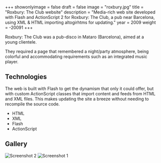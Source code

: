 +++
showonlyimage = false
draft = false
image = "roxbury.jpg"
title = "Roxbury: The Club website"
description = "Media-rich web site developed with Flash and ActionScript 2 for Roxbury: The Club, a pub near Barcelona, using XML & HTML importing altogirhtms for updating."
year = 2009
weight = -20091
+++

Roxbury: The Club was a pub-disco in Mataro (Barcelona), aimed at a young clientele.

They required a page that remembered a night/party atmosphere, being colorful and accommodating requirements such as an integrated music player.

## Technologies

The web is built with Flash to get the dynamism that only it could offer, but with custom ActionScript classes that import content and feeds from HTML and XML files. This makes updating the site a breeze without needing to recompile the source code.

* HTML
* XML
* Flash
* ActionScript

## Gallery

![Screenshot 2](/project/roxbury/screen.jpg)
![Screenshot 1](/project/roxbury/menu-code.png)
